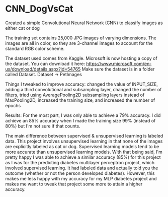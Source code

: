 # CNN_DogVsCat
Created a simple Convolutional Neural Network (CNN) to classify images as either cat or dog

The training set contains 25,000 JPG images of varying dimensions. 
The images are all in color, so they are 3-channel images to account for the standard RGB color scheme.

The dataset used comes from Kaggle. Microsoft is now hosting a copy of the dataset. You can download it here:
https://www.microsoft.com/en-us/download/details.aspx?id=54765
Make sure the dataset is in a folder called Dataset.
Dataset -> PetImages

Things I tweaked to improve accuracy: changed the value of INPUT_SIZE, adding a third convolutional and subsampling layer, 
changed the number of filters, tried using AveragePooling2D subsampling layers instead of MaxPooling2D,
increased the training size, and increased the number of epochs

Results: For the most part, I was only able to achieve a 79% accuracy. 
I did achieve an 85% accuracy when I made the training size 99% (instead of 80%) but I'm not sure if that counts.

The main difference between supervised & unsupervised learning is labeled data. 
This project involves unsupervised learning in that none of the images are explicitly labeled as cat or dog. 
Supervised learning models tend to be more accurate than unsupervised learning models.
With that being said, I'm pretty happy I was able to achieve a similar accuracy (85%) for this project as I was for the predicting diabetes
multilayer perceptron project, which involved supervised learning. It had labeled data and actually told you the outcome 
(whether or not the person developed diabetes). However, this makes me less happy with my accuracy for my MLP diabetes project and makes
me want to tweak that project some more to attain a higher accuracy.
